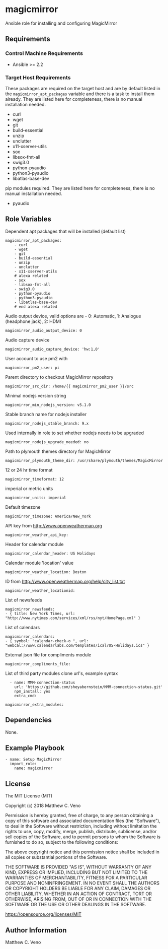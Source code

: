 # magicmirror

Ansible role for installing and configuring MagicMirror

## Requirements

### Control Machine Requirements
* Ansible >= 2.2

### Target Host Requirements
These packages are required on the target host and are by default listed in the `magicmirror_apt_packages` variable and there is a task to install them already. They are listed here for completeness, there is no manual installation needed.

* curl
* wget
* git
* build-essential
* unzip
* unclutter
* x11-xserver-utils
* sox
* libsox-fmt-all
* swig3.0
* python-pyaudio
* python3-pyaudio
* libatlas-base-dev

pip modules required. They are listed here for completeness, there is no manual installation needed.
 * pyaudio

## Role Variables

Dependent apt packages that will be installed (default list)

    magicmirror_apt_packages:
        - curl
        - wget
        - git
        - build-essential
        - unzip
        - unclutter
        - x11-xserver-utils
        # alexa related
        - sox
        - libsox-fmt-all
        - swig3.0
        - python-pyaudio
        - python3-pyaudio
        - libatlas-base-dev
        # end alexa related

Audio output device, valid options are -  0: Automatic, 1: Analogue (headphone jack), 2: HDMI

    magicmirror_audio_output_device: 0

Audio capture device

    magicmirror_audio_capture_device: 'hw:1,0'

User account to use pm2 with

    magicmirror_pm2_user: pi

Parent directory to checkout MagicMirror repository

    magicmirror_src_dir: /home/{{ magicmirror_pm2_user }}/src

Minimal nodejs version string

    magicmirror_min_nodejs_version: v5.1.0

Stable branch name for nodejs installer

    magicmirror_nodejs_stable_branch: 9.x

Used internally in role to set whether nodejs needs to be upgraded

    magicmirror_nodejs_upgrade_needed: no

Path to plymouth themes directory for MagicMirror

    magicmirror_plymouth_theme_dir: /usr/share/plymouth/themes/MagicMirror

12 or 24 hr time format

    magicmirror_timeformat: 12

imperial or metric units

    magicmirror_units: imperial

Default timezone

    magicmirror_timezone: America/New_York

API key from http://www.openweathermap.org

    magicmirror_weather_api_key:

Header for calendar module

    magicmirror_calendar_header: US Holidays

Calendar module 'location' value

    magicmirror_weather_location: Boston

ID from http://www.openweathermap.org/help/city_list.txt

    magicmirror_weather_locationid:

List of newsfeeds

    magicmirror_newsfeeds:
    - { title: New York Times, url: "http://www.nytimes.com/services/xml/rss/nyt/HomePage.xml" }

List of calendars

    magicmirror_calendars:
    - { symbol: "calendar-check-o ", url: "webcal://www.calendarlabs.com/templates/ical/US-Holidays.ics" }

External json file for compliments module

    magicmirror_compliments_file:

List of third party modules clone url's, example syntax

```
  - name: MMM-connection-status
    url: 'https://github.com/sheyabernstein/MMM-connection-status.git'
    npm_install: yes
    extra_cmd:
```
    magicmirror_extra_modules:


## Dependencies

None.

## Example Playbook

    - name: Setup MagicMirror
      import_role:
        name: magicmirror

## License

The MIT License (MIT)

Copyright (c) 2018 Matthew C. Veno

Permission is hereby granted, free of charge, to any person obtaining a copy of this software and associated documentation files (the "Software"), to deal in the Software without restriction, including without limitation the rights to use, copy, modify, merge, publish, distribute, sublicense, and/or sell copies of the Software, and to permit persons to whom the Software is furnished to do so, subject to the following conditions:

The above copyright notice and this permission notice shall be included in all copies or substantial portions of the Software.

THE SOFTWARE IS PROVIDED "AS IS", WITHOUT WARRANTY OF ANY KIND, EXPRESS OR IMPLIED, INCLUDING BUT NOT LIMITED TO THE WARRANTIES OF MERCHANTABILITY, FITNESS FOR A PARTICULAR PURPOSE AND NONINFRINGEMENT. IN NO EVENT SHALL THE AUTHORS OR COPYRIGHT HOLDERS BE LIABLE FOR ANY CLAIM, DAMAGES OR OTHER LIABILITY, WHETHER IN AN ACTION OF CONTRACT, TORT OR OTHERWISE, ARISING FROM, OUT OF OR IN CONNECTION WITH THE SOFTWARE OR THE USE OR OTHER DEALINGS IN THE SOFTWARE.

https://opensource.org/licenses/MIT

## Author Information

Matthew C. Veno
